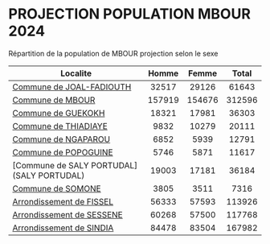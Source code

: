 # PROJECTION POPULATION MBOUR 2024
	
Répartition de la population de MBOUR projection selon le sexe
	
| Localite  | Homme | Femme | Total |
| --------- |:-----:|:-----:|:-----:|
| [Commune de JOAL-FADIOUTH](JOAL-FADIOUTH) | 32517 | 29126 | 61643 |
| [Commune de MBOUR](MBOUR) | 157919 | 154676 | 312596 |
| [Commune de GUEKOKH](GUEKOKH) | 18321 | 17981 | 36303 |
| [Commune de THIADIAYE](THIADIAYE) | 9832 | 10279 | 20111 |
| [Commune de NGAPAROU](NGAPAROU) | 6852 | 5939 | 12791 |
| [Commune de POPOGUINE](POPOGUINE) | 5746 | 5871 | 11617 |
| [Commune de SALY PORTUDAL](SALY PORTUDAL) | 19003 | 17181 | 36184 |
| [Commune de SOMONE](SOMONE) | 3805 | 3511 | 7316 |
| [Arrondissement de FISSEL](FISSEL) | 56333 | 57593 | 113926 |
| [Arrondissement de SESSENE](SESSENE) | 60268 | 57500 | 117768 |
| [Arrondissement de SINDIA](SINDIA) | 84478 | 83504 | 167982 |
